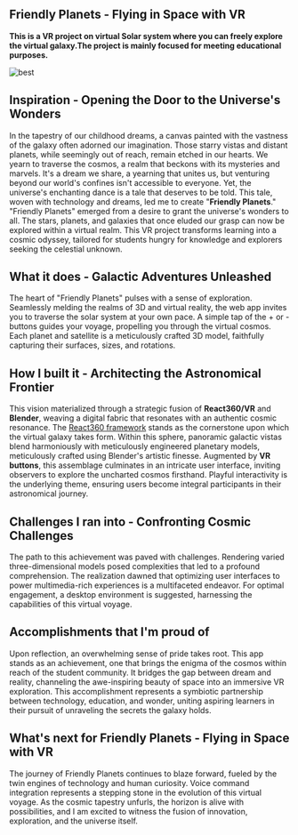 ## Friendly Planets - Flying in Space with VR
**This is a VR project on virtual Solar system where you can freely explore the virtual galaxy.The project is mainly focused for meeting educational purposes.**

![best](https://github.com/Dipanjan9/dipanjan9.github.io/assets/38534773/7197e2ab-9f2c-487a-ba1b-37f375bc489a)

## Inspiration - Opening the Door to the Universe's Wonders
In the tapestry of our childhood dreams, a canvas painted with the vastness of the galaxy often adorned our imagination. Those starry vistas and distant planets, while seemingly out of reach, remain etched in our hearts. We yearn to traverse the cosmos, a realm that beckons with its mysteries and marvels. It's a dream we share, a yearning that unites us, but venturing beyond our world's confines isn't accessible to everyone. Yet, the universe's enchanting dance is a tale that deserves to be told. This tale, woven with technology and dreams, led me to create "**Friendly Planets**."
"Friendly Planets" emerged from a desire to grant the universe's wonders to all. The stars, planets, and galaxies that once eluded our grasp can now be explored within a virtual realm. This VR project transforms learning into a cosmic odyssey, tailored for students hungry for knowledge and explorers seeking the celestial unknown.

## What it does - Galactic Adventures Unleashed
The heart of "Friendly Planets" pulses with a sense of exploration. Seamlessly melding the realms of 3D and virtual reality, the web app invites you to traverse the solar system at your own pace. A simple tap of the + or - buttons guides your voyage, propelling you through the virtual cosmos. Each planet and satellite is a meticulously crafted 3D model, faithfully capturing their surfaces, sizes, and rotations. 
 
## How I built it - Architecting the Astronomical Frontier
This vision materialized through a strategic fusion of **React360/VR** and **Blender**, weaving a digital fabric that resonates with an authentic cosmic resonance. The [React360 framework](https://facebook.github.io/react-360/) stands as the cornerstone upon which the virtual galaxy takes form. Within this sphere, panoramic galactic vistas blend harmoniously with meticulously engineered planetary models, meticulously crafted using Blender's artistic finesse. Augmented by **VR buttons**, this assemblage culminates in an intricate user interface, inviting observers to explore the uncharted cosmos firsthand. Playful interactivity is the underlying theme, ensuring users become integral participants in their astronomical journey.

## Challenges I ran into - Confronting Cosmic Challenges
The path to this achievement was paved with challenges. Rendering varied three-dimensional models posed complexities that led to a profound comprehension. The realization dawned that optimizing user interfaces to power multimedia-rich experiences is a multifaceted endeavor. For optimal engagement, a desktop environment is suggested, harnessing the capabilities of this virtual voyage.

## Accomplishments that I'm proud of
Upon reflection, an overwhelming sense of pride takes root. This app stands as an achievement, one that brings the enigma of the cosmos within reach of the student community. It bridges the gap between dream and reality, channeling the awe-inspiring beauty of space into an immersive VR exploration. This accomplishment represents a symbiotic partnership between technology, education, and wonder, uniting aspiring learners in their pursuit of unraveling the secrets the galaxy holds.
 
## What's next for Friendly Planets - Flying in Space with VR
The journey of Friendly Planets continues to blaze forward, fueled by the twin engines of technology and human curiosity. Voice command integration represents a stepping stone in the evolution of this virtual voyage. As the cosmic tapestry unfurls, the horizon is alive with possibilities, and I am excited to witness the fusion of innovation, exploration, and the universe itself.

